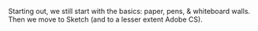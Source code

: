 Starting out, we still start with the basics: paper, pens, & whiteboard walls.
Then we move to Sketch (and to a lesser extent Adobe CS).
